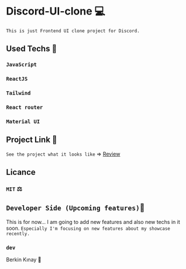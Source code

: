 # Discord-UI-clone 💻
`This is just Frontend UI clone project for Discord.`

## Used Techs 🥰

### `JavaScript`
### `ReactJS`
### `Tailwind`
### `React router`
### `Material UI`

## Project Link 🔭

`See the project what it looks like` => [Review]()

## Licance
### `MIT` ⚖️

## `Developer Side (Upcoming features)`💫
This is for now...  I am going to add new features and also new techs in it soon.
 `Especially I'm focusing on new features about my showcase recently.`

### `dev`
Berkin Kınay 👤
